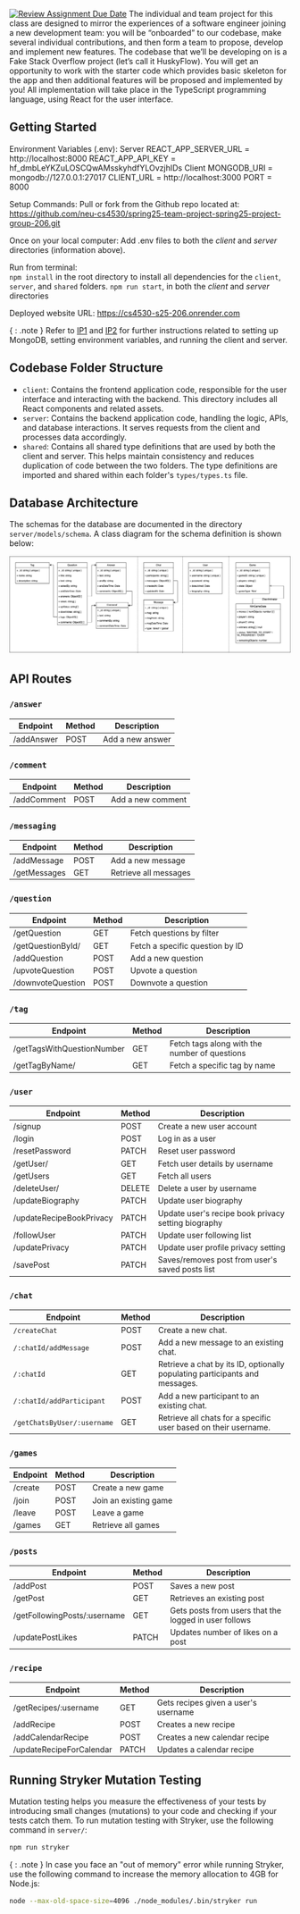 [![Review Assignment Due Date](https://classroom.github.com/assets/deadline-readme-button-22041afd0340ce965d47ae6ef1cefeee28c7c493a6346c4f15d667ab976d596c.svg)](https://classroom.github.com/a/fE-a_qEp)
The individual and team project for this class are designed to mirror the experiences of a software engineer joining a new development team: you will be “onboarded” to our codebase, make several individual contributions, and then form a team to propose, develop and implement new features. The codebase that we’ll be developing on is a Fake Stack Overflow project (let’s call it HuskyFlow). You will get an opportunity to work with the starter code which provides basic skeleton for the app and then additional features will be proposed and implemented by you! All implementation will take place in the TypeScript programming language, using React for the user interface.

## Getting Started

Environment Variables (.env): 
Server
	REACT_APP_SERVER_URL = http://localhost:8000
	REACT_APP_API_KEY = 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
Client
	MONGODB_URI = mongodb://127.0.0.1:27017
	CLIENT_URL =  http://localhost:3000
	PORT = 8000

Setup Commands:
Pull or fork from the Github repo located at: https://github.com/neu-cs4530/spring25-team-project-spring25-project-group-206.git 

Once on your local computer:
Add .env files to both the _client_ and _server_ directories (information above).

Run from terminal:	
`npm install` in the root directory to install all dependencies for the `client`, `server`, and `shared` folders.
`npm run start`, in both the _client_ and _server_ directories

Deployed website URL: 
https://cs4530-s25-206.onrender.com 


{ : .note } Refer to [IP1](https://neu-se.github.io/CS4530-Spring-2025/assignments/ip1) and [IP2](https://neu-se.github.io/CS4530-Spring-2025/assignments/ip2) for further instructions related to setting up MongoDB, setting environment variables, and running the client and server.

## Codebase Folder Structure

- `client`: Contains the frontend application code, responsible for the user interface and interacting with the backend. This directory includes all React components and related assets.
- `server`: Contains the backend application code, handling the logic, APIs, and database interactions. It serves requests from the client and processes data accordingly.
- `shared`: Contains all shared type definitions that are used by both the client and server. This helps maintain consistency and reduces duplication of code between the two folders. The type definitions are imported and shared within each folder's `types/types.ts` file.

## Database Architecture

The schemas for the database are documented in the directory `server/models/schema`.
A class diagram for the schema definition is shown below:

![Class Diagram](class-diagram.png)

## API Routes

### `/answer`

| Endpoint   | Method | Description      |
| ---------- | ------ | ---------------- |
| /addAnswer | POST   | Add a new answer |

### `/comment`

| Endpoint    | Method | Description       |
| ----------- | ------ | ----------------- |
| /addComment | POST   | Add a new comment |

### `/messaging`

| Endpoint     | Method | Description           |
| ------------ | ------ | --------------------- |
| /addMessage  | POST   | Add a new message     |
| /getMessages | GET    | Retrieve all messages |

### `/question`

| Endpoint          | Method | Description                     |
| ----------------- | ------ | ------------------------------- |
| /getQuestion      | GET    | Fetch questions by filter       |
| /getQuestionById/ | GET    | Fetch a specific question by ID |
| /addQuestion      | POST   | Add a new question              |
| /upvoteQuestion   | POST   | Upvote a question               |
| /downvoteQuestion | POST   | Downvote a question             |

### `/tag`

| Endpoint                   | Method | Description                                   |
| -------------------------- | ------ | --------------------------------------------- |
| /getTagsWithQuestionNumber | GET    | Fetch tags along with the number of questions |
| /getTagByName/             | GET    | Fetch a specific tag by name                  |

### `/user`

| Endpoint                 | Method | Description                                         |
| ------------------------ | ------ | ------------------------------                      
| /signup                  | POST   | Create a new user account                           |
| /login                   | POST   | Log in as a user                                    |
| /resetPassword           | PATCH  | Reset user password                                 |
| /getUser/                | GET    | Fetch user details by username                      |
| /getUsers                | GET    | Fetch all users                                     |
| /deleteUser/             | DELETE | Delete a user by username                           |
| /updateBiography         | PATCH  | Update user biography                               |
| /updateRecipeBookPrivacy | PATCH  | Update user's recipe book privacy setting biography |
| /followUser              | PATCH  | Update user following list                          |
| /updatePrivacy           | PATCH  | Update user profile privacy setting                 |
| /savePost                | PATCH  | Saves/removes post from user's saved posts list     |

### `/chat`

| Endpoint                    | Method | Description                                                                 |
| --------------------------- | ------ | --------------------------------------------------------------------------- |
| `/createChat`               | POST   | Create a new chat.                                                          |
| `/:chatId/addMessage`       | POST   | Add a new message to an existing chat.                                      |
| `/:chatId`                  | GET    | Retrieve a chat by its ID, optionally populating participants and messages. |
| `/:chatId/addParticipant`   | POST   | Add a new participant to an existing chat.                                  |
| `/getChatsByUser/:username` | GET    | Retrieve all chats for a specific user based on their username.             |

### `/games`

| Endpoint | Method | Description           |
| -------- | ------ | --------------------- |
| /create  | POST   | Create a new game     |
| /join    | POST   | Join an existing game |
| /leave   | POST   | Leave a game          |
| /games   | GET    | Retrieve all games    |

### `/posts`

| Endpoint                     | Method | Description                                           |
| ---------------------------- | ------ | ----------------------------------------------------- |
| /addPost                     | POST   | Saves a new post                                      |
| /getPost                     | GET    | Retrieves an existing post                            |
| /getFollowingPosts/:username | GET    | Gets posts from users that the logged in user follows |
| /updatePostLikes             | PATCH  | Updates number of likes on a post                     |

### `/recipe`

| Endpoint                 | Method | Description                           |
| -------------------------| ------ | --------------------------------------|
| /getRecipes/:username    | GET    | Gets recipes given a user's username  |
| /addRecipe               | POST   | Creates a new recipe                  |
| /addCalendarRecipe       | POST   | Creates a new calendar recipe         |
| /updateRecipeForCalendar | PATCH  | Updates a calendar recipe             |

## Running Stryker Mutation Testing

Mutation testing helps you measure the effectiveness of your tests by introducing small changes (mutations) to your code and checking if your tests catch them. To run mutation testing with Stryker, use the following command in `server/`:

```sh
npm run stryker
```

{ : .note } In case you face an "out of memory" error while running Stryker, use the following command to increase the memory allocation to 4GB for Node.js:

```sh
node --max-old-space-size=4096 ./node_modules/.bin/stryker run
```
